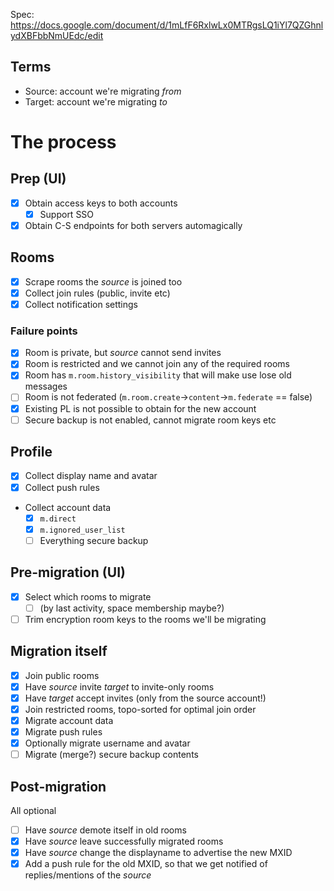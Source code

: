 Spec: https://docs.google.com/document/d/1mLfF6RxlwLx0MTRgsLQ1iYl7QZGhnlydXBFbbNmUEdc/edit

## Terms

- Source: account we're migrating *from*
- Target: account we're migrating *to*

# The process

## Prep (UI)

- [x] Obtain access keys to both accounts
  - [x] Support SSO
- [x] Obtain C-S endpoints for both servers automagically

## Rooms

- [x] Scrape rooms the *source* is joined too
- [x] Collect join rules (public, invite etc)
- [x] Collect notification settings

### Failure points

- [x] Room is private, but *source* cannot send invites
- [x] Room is restricted and we cannot join any of the required rooms
- [x] Room has `m.room.history_visibility` that will make use lose old messages
- [ ] Room is not federated (`m.room.create`->`content`->`m.federate` == false)
- [x] Existing PL is not possible to obtain for the new account
- [ ] Secure backup is not enabled, cannot migrate room keys etc

## Profile

- [x] Collect display name and avatar
- [x] Collect push rules
- Collect account data
  - [x] `m.direct`
  - [x] `m.ignored_user_list`
  - [ ] Everything secure backup

## Pre-migration (UI)

- [x] Select which rooms to migrate
  - [ ] (by last activity, space membership maybe?)
- [ ] Trim encryption room keys to the rooms we'll be migrating
  
## Migration itself

- [x] Join public rooms
- [x] Have *source* invite *target* to invite-only rooms
- [x] Have *target* accept invites (only from the source account!)
- [x] Join restricted rooms, topo-sorted for optimal join order
- [x] Migrate account data
- [x] Migrate push rules
- [x] Optionally migrate username and avatar
- [ ] Migrate (merge?) secure backup contents

## Post-migration

All optional

- [ ] Have *source* demote itself in old rooms
- [x] Have *source* leave successfully migrated rooms
- [x] Have *source* change the displayname to advertise the new MXID
- [x] Add a push rule for the old MXID, so that we get notified of replies/mentions of the *source*
